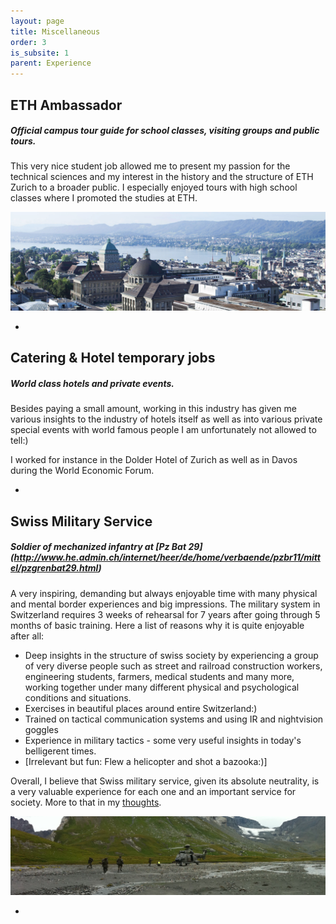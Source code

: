 ```yaml
---
layout: page
title: Miscellaneous
order: 3
is_subsite: 1
parent: Experience
---
```

<body class="theme-base-0f">

## ETH Ambassador
##### Official campus tour guide for school classes, visiting groups and public tours.
This very nice student job allowed me to present my passion for the technical sciences and my interest in the history and the structure of ETH Zurich to a broader public. I especially enjoyed tours with high school classes where I promoted the studies at ETH.

![Alma Mater](/assets/ETH.png)

-

## Catering & Hotel temporary jobs
##### World class hotels and private events.
Besides paying a small amount, working in this industry has given me various insights to the industry of hotels itself as well as into various private special events with world famous people I am unfortunately not allowed to tell:)

I worked for instance in the Dolder Hotel of Zurich as well as in Davos during the World Economic Forum.

-

## Swiss Military Service
##### Soldier of mechanized infantry at [Pz Bat 29] (http://www.he.admin.ch/internet/heer/de/home/verbaende/pzbr11/mittel/pzgrenbat29.html)

A very inspiring, demanding but always enjoyable time with many physical and mental border experiences and big impressions. The military system in Switzerland requires 3 weeks of rehearsal for 7 years after going through 5 months of basic training. Here a list of reasons why it is quite enjoyable after all:

* Deep insights in the structure of swiss society by experiencing a group of very diverse people such as street and railroad construction workers, engineering students, farmers, medical students and many more, working together under many different physical and psychological conditions and situations.
* Exercises in beautiful places around entire Switzerland:)
* Trained on tactical communication systems and using IR and nightvision goggles
* Experience in military tactics - some very useful insights in today's belligerent times.
* [Irrelevant but fun: Flew a helicopter and shot a bazooka:)]

Overall, I believe that Swiss military service, given its absolute neutrality, is a very valuable experience for each one and an important service for society. More to that in my [thoughts](/thoughts).

![Airlift on Segnessebene](/assets/SuperPuma.jpg)

+
